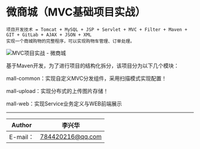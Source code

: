 微商城（MVC基础项目实战）
===========================
```
项目开发技术 = Tomcat + MySQL + JSP + Servlet + MVC + Filter + Maven + GIT + GitLab + AJAX + JSON + XML
实现一个商城购物的完整程序，可以实现购物车管理、订单处理。
```

![MVC项目实战 - 微商城](http://git.yootk.com/yootk/mall/raw/master/micromall.jpg "微商城")
<p>基于Maven开发，为了进行项目的结构化拆分，该项目分为以下几个模块：</p>
<p>mall-common：实现自定义MVC分发组件，采用扫描模式实现配置！</p>
<p>mall-upload：实现分布式的上传图片存储！</p>
<p>mall-web：实现Service业务定义与WEB前端展示</p>

****
	
|Author|李兴华|
|---|---
|E-mail：|784420216@qq.com

